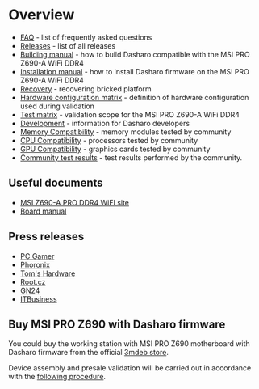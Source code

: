 # Overview

<!--

_**TBD**: this page should contain most important information about Dasharo OSF
support for MSI PRO Z690 including presentations, demos, external
resources, reviews etc. Currently it just points to subsecations of the
documentation._

-->

* [FAQ](faq.md) - list of frequently asked questions
* [Releases](releases.md) - list of all releases
* [Building manual](building-manual.md) - how to build Dasharo compatible with
  the MSI PRO Z690-A WiFi DDR4
* [Installation manual](installation-manual.md) - how to install Dasharo
  firmware on the MSI PRO Z690-A WiFi DDR4
* [Recovery](recovery.md) - recovering bricked platform
* [Hardware configuration matrix](hardware-matrix.md) - definition of hardware
  configuration used during validation
* [Test matrix](test-matrix.md) - validation scope for the MSI PRO Z690-A WiFi DDR4
* [Development](development.md) - information for Dasharo developers
* [Memory Compatibility](memory-hcl.md) - memory modules tested by community
* [CPU Compatibility](cpu-hcl.md) - processors tested by community
* [GPU Compatibility](gpu-hcl.md) - graphics cards tested by community
* [Community test results](community-test-results.md) - test results performed
  by the community.

## Useful documents

* [MSI Z690-A PRO DDR4 WiFI site](https://www.msi.com/Motherboard/PRO-Z690-A-WIFI-DDR4)
* [Board manual](https://download.msi.com/archive/mnu_exe/mb/PROZ690-AWIFIDDR4_PROZ690-ADDR4100x150.pdf)

## Press releases

* [PC Gamer](https://www.pcgamer.com/coreboot-on-intel-motherboard/)
* [Phoronix](https://www.phoronix.com/scan.php?page=news_item&px=Coreboot-Start-ADL-MSI-Dasharo)
* [Tom's Hardware](https://www.tomshardware.com/news/msi-z690-a-pro-wifi-coreboot)
* [Root.cz](https://www.root.cz/zpravicky/port-coreboot-na-intel-alder-lake-z690-od-msi/)
* [GN24](https://game-news24.com/2022/04/13/open-source-coreboot-bios-is-ported-to-msi-z690-a-motherboard/)
* [ITBusiness](https://itbusiness.com.ua/gamezone/113401-u-etogo-neubivaemogo-bios-s-otkrytym-ishodnym-kodom-ogromnyj-potenczial.html)

## Buy MSI PRO Z690 with Dasharo firmware

You could buy the working station with MSI PRO Z690 motherboard with Dasharo
firmware from the official
[3mdeb store](https://3mdeb.com/shop/).

Device assembly and presale validation will be carried out in accordance
with the [following procedure](../../transparent-validation/msi-z690/assembly-and-validation.md).
